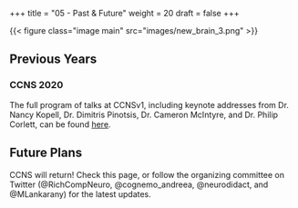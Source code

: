 
+++
title = "05 - Past & Future"
weight = 20
draft = false
+++

{{< figure class="image main" src="images/new_brain_3.png" >}}

## Previous Years

### CCNS 2020

The full program of talks at CCNSv1, including keynote addresses from Dr. Nancy Kopell, Dr. Dimitris Pinotsis, 
Dr. Cameron McIntyre, and Dr. Philip Corlett, can be found [here](https://www.crowdcast.io/e/CCNS/register).


## Future Plans

CCNS will return! Check this page, or follow the organizing committee on Twitter (@RichCompNeuro, @cognemo_andreea, @neurodidact, and @MLankarany) for the latest updates.


